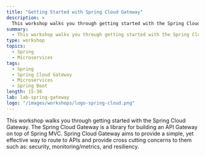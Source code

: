 ```yaml
---
title: "Getting Started with Spring Cloud Gateway"
description: >
  This workshop walks you through getting started with the Spring Cloud Gateway.
summary:
  - This workshop walks you through getting started with the Spring Cloud Gateway.
type: workshop
topics:
  - Spring
  - Microservices
tags:
  - Spring
  - Spring Cloud Gateway
  - Microservices
  - Spring Boot
length: 15-30
lab: lab-spring-gateway
logo: "/images/workshops/logo-spring-cloud.png"
---
```


This workshop walks you through getting started with the Spring Cloud Gateway. The Spring Cloud Gateway is a library for building an API Gateway on top of Spring MVC. Spring Cloud Gateway aims to provide a simple, yet effective way to route to APIs and provide cross cutting concerns to them such as: security, monitoring/metrics, and resiliency.